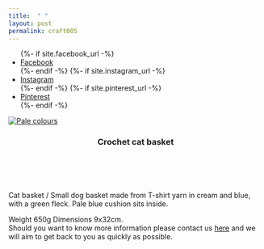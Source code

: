 ```yaml
---
title:  " "
layout: post
permalink: craft005
---
```


<ul class="icons">
		{%- if site.facebook_url -%}
		<li><a href="{{- site.facebook_url -}}" target="_blank" class="icon-b fa-facebook-f"><span class="label">Facebook</span></a></li>
		{%- endif -%}
		{%- if site.instagram_url -%}
		<li><a href="{{- site.instagram_url -}}" target="_blank" class="icon-b fa-instagram"><span class="label">Instagram</span></a></li>
		{%- endif -%}
		{%- if site.pinterest_url -%}
		<li><a href="{{- site.pinterest_url -}}" target="_blank" class="icon-b fa-pinterest"><span class="label">Pinterest</span></a></li>
		{%- endif -%}
	  </ul>


<!-- Table -->

  <div class="row">
    <div class="4u 12u$(mobile)">
      <div class="item">
        <a href="https://www.etsy.com/uk/QuirkypigStore/listing/711577842/crochet-cat-basket?utm_source=Copy&utm_medium=ListingManager&utm_campaign=Share&utm_term=so.lmsm&share_time=1564582595757" target="_blank" class="image fit" ><img src="{{ 'assets/images/craft014/craft014.jpg' | relative_url }}" alt="Pale colours" /></a>
        <header>
          <h3>Crochet cat basket</h3>
        </header>
      </div>
    </div>
  </div>


<br>
<p>Cat basket / Small dog basket made from T-shirt yarn in cream and blue, with a green fleck. Pale blue cushion sits inside.

Weight 650g
Dimensions 9x32cm.<br>Should you want to know more information please contact us <a href= "contact" target="_blank">here</a> and we will aim to get back to you as quickly as possible.<br><br>
